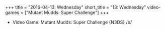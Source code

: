 +++
title = "2016-04-13: Wednesday"
short_title = "13: Wednesday"
video-games = ["Mutant Mudds: Super Challenge"]
+++


* Video Game: Mutant Mudds: Super Challenge {N3DS} /b/